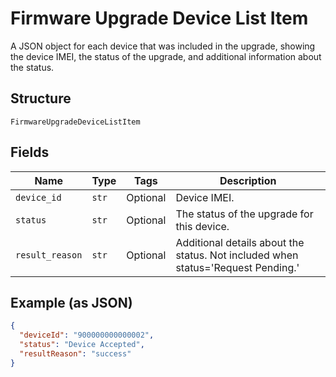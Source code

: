 
# Firmware Upgrade Device List Item

A JSON object for each device that was included in the upgrade, showing the device IMEI, the status of the upgrade, and additional information about the status.

## Structure

`FirmwareUpgradeDeviceListItem`

## Fields

| Name | Type | Tags | Description |
|  --- | --- | --- | --- |
| `device_id` | `str` | Optional | Device IMEI. |
| `status` | `str` | Optional | The status of the upgrade for this device. |
| `result_reason` | `str` | Optional | Additional details about the status. Not included when status='Request Pending.' |

## Example (as JSON)

```json
{
  "deviceId": "900000000000002",
  "status": "Device Accepted",
  "resultReason": "success"
}
```

